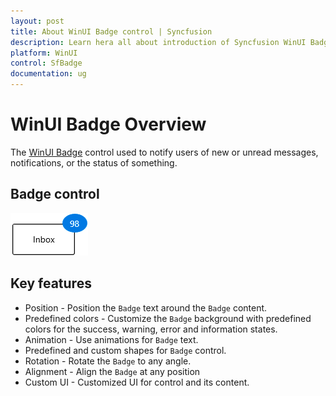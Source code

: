 ```yaml
---
layout: post
title: About WinUI Badge control | Syncfusion
description: Learn hera all about introduction of Syncfusion WinUI Badge control which is used to notify users of new or unread messages, notifications and more.
platform: WinUI
control: SfBadge
documentation: ug
---
```


# WinUI Badge Overview

The [WinUI Badge](https://www.syncfusion.com/winui-controls/badge) control used to notify users of new or unread messages, notifications, or the status of something. 

## Badge control

![WinUI Badge](Getting-Started_images/winui-badge.gif)

## Key features

* Position - Position the `Badge` text around the `Badge` content.
* Predefined colors - Customize the `Badge` background with predefined colors for the success, warning, error and information states.
* Animation - Use animations for `Badge` text.
* Predefined and custom shapes for `Badge` control.
* Rotation - Rotate the `Badge` to any angle.
* Alignment - Align the `Badge` at any position
* Custom UI - Customized UI for control and its content.


